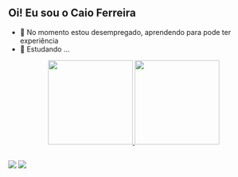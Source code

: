 ## Oi! Eu sou o Caio Ferreira


- 👀 No momento estou desempregado, aprendendo para pode ter experiência 
- 🌱 Estudando ...

<div align="center">
  <a href="https://github.com/CaioFerr3012">
  <img height="170em" src="https://github-readme-stats.vercel.app/api?username=CaioFerr3012&show_icons=false&theme=merko&include_all_commits=true&count_private=true"/>
  <img height="170em" src="https://github-readme-stats.vercel.app/api/top-langs/?username=CaioFerr3012&layout=compact&langs_count=7&theme=merko"/>
</div>

##

<div>
 <a href="https://www.instagram.com/caioferr3012/" target="_blank"><img src="https://img.shields.io/badge/Instagram-E4405F?style=for-the-badge&logo=instagram&logoColor=white" target="_blank"></a>
 <a href="https://twitter.com/CaioFerr3012" target="_blank"><img src="https://img.shields.io/badge/Twitter-1DA1F2?style=for-the-badge&logo=twitter&logoColor=white" target="_blank"></a>
 
</div>
